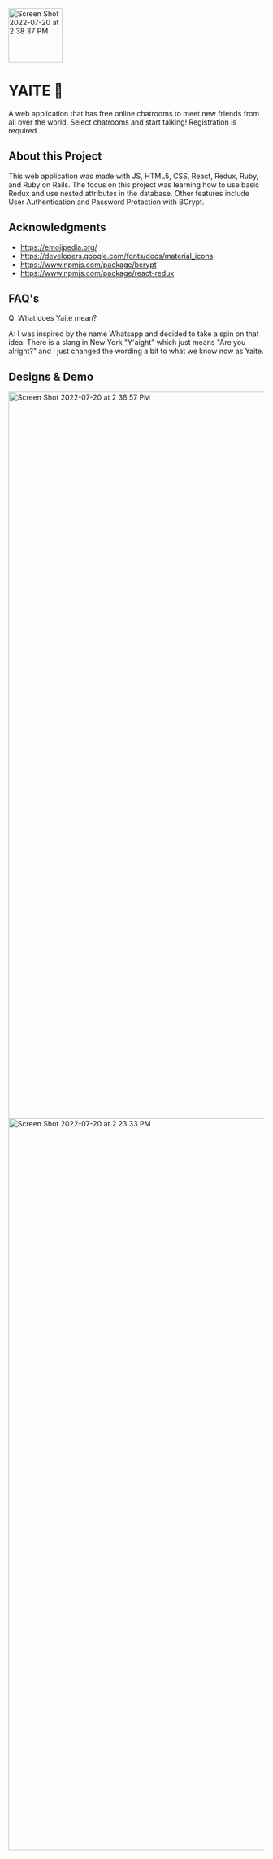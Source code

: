 <img width="106" alt="Screen Shot 2022-07-20 at 2 38 37 PM" src="https://user-images.githubusercontent.com/92494415/180057904-44fd24ea-9018-40c3-987e-aef1329a5c8e.png">

# YAITE 💬

A web application that has free online chatrooms to meet new friends from all over the world. Select chatrooms and start talking! Registration is required. 

## About this Project

This web application was made with JS, HTML5, CSS, React, Redux, Ruby, and Ruby on Rails. The focus on this project was learning how to use basic Redux and use nested attributes in the database. Other features include User Authentication and Password Protection with BCrypt.


## Acknowledgments

* https://emojipedia.org/
* https://developers.google.com/fonts/docs/material_icons 
* https://www.npmjs.com/package/bcrypt
* https://www.npmjs.com/package/react-redux 


## FAQ's

Q: What does Yaite mean?

A: I was inspired by the name Whatsapp and decided to take a spin on that idea. There is a slang in New York "Y'aight" which just means "Are you alright?" and I just changed the wording a bit to what we know now as Yaite. 

## Designs & Demo 

<img width="1428" alt="Screen Shot 2022-07-20 at 2 36 57 PM" src="https://user-images.githubusercontent.com/92494415/180057592-17b0379f-d7c5-4414-a221-c75a0cb18cb2.png">

<img width="1439" alt="Screen Shot 2022-07-20 at 2 23 33 PM" src="https://user-images.githubusercontent.com/92494415/180057801-cdd17219-b6a6-49e4-8abb-390a51431b63.png">

